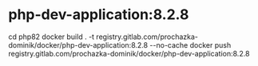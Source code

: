 # php-dev-application:8.2.8
cd php82
docker build . -t registry.gitlab.com/prochazka-dominik/docker/php-dev-application:8.2.8 --no-cache
docker push registry.gitlab.com/prochazka-dominik/docker/php-dev-application:8.2.8
